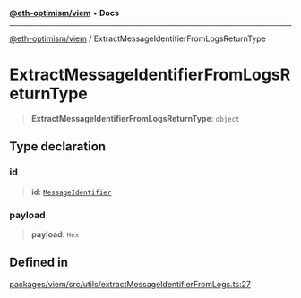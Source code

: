 [**@eth-optimism/viem**](../README.md) • **Docs**

***

[@eth-optimism/viem](../README.md) / ExtractMessageIdentifierFromLogsReturnType

# ExtractMessageIdentifierFromLogsReturnType

> **ExtractMessageIdentifierFromLogsReturnType**: `object`

## Type declaration

### id

> **id**: [`MessageIdentifier`](MessageIdentifier.md)

### payload

> **payload**: `Hex`

## Defined in

[packages/viem/src/utils/extractMessageIdentifierFromLogs.ts:27](https://github.com/ethereum-optimism/ecosystem/blob/c1e85d9590ff961efd71aa28bb561bf44dbc4c2d/packages/viem/src/utils/extractMessageIdentifierFromLogs.ts#L27)
